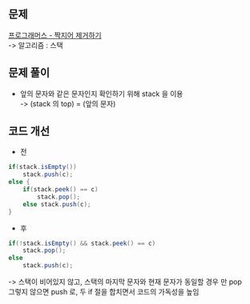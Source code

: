 ## 문제
[프로그래머스 - 짝지어 제거하기](https://school.programmers.co.kr/learn/courses/30/lessons/12973) <br>
-> 알고리즘 : 스택

## 문제 풀이
- 앞의 문자와 같은 문자인지 확인하기 위해 stack 을 이용 <br>
  -> (stack 의 top) = (앞의 문자)

## 코드 개선
- 전
```java
if(stack.isEmpty()) 
    stack.push(c);
else {
    if(stack.peek() == c) 
        stack.pop();
    else stack.push(c);
}
```
- 후
```java
if(!stack.isEmpty() && stack.peek() == c) 
    stack.pop();
else 
    stack.push(c);
```

-> 스택이 비어있지 않고, 스택의 마지막 문자와 현재 문자가 동일할 경우 만 pop <br>
   그렇지 않으면 push 로, 두 if 절을 합치면서 코드의 가독성을 높임
